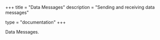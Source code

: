 +++
title = "Data Messages"
description = "Sending and receiving data messages"

type = "documentation"
+++

Data Messages.